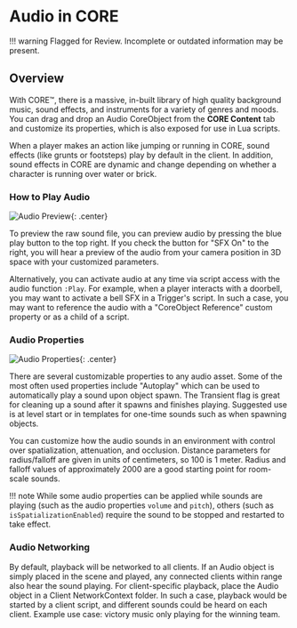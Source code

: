 # Audio in CORE

!!! warning
    Flagged for Review.
    Incomplete or outdated information may be present.

## Overview

With CORE™, there is a massive, in-built library of high quality background music, sound effects, and instruments for a variety of genres and moods. You can drag and drop an Audio CoreObject from the **CORE Content** tab and customize its properties, which is also exposed for use in Lua scripts.

When a player makes an action like jumping or running in CORE, sound effects (like grunts or footsteps) play by default in the client. In addition, sound effects in CORE are dynamic and change depending on whether a character is running over water or brick.

### How to Play Audio

![Audio Preview](../../img/EditorManual/Art/AudioPreview.png "Audio Preview"){: .center}

To preview the raw sound file, you can preview audio by pressing the blue play button to the top right. If you check the button for "SFX On" to the right, you will hear a preview of the audio from your camera position in 3D space with your customized parameters.

Alternatively, you can activate audio at any time via script access with the audio function `:Play`. For example, when a player interacts with a doorbell, you may want to activate a bell SFX in a Trigger's script. In such a case, you may want to reference the audio with a "CoreObject Reference" custom property or as a child of a script.

### Audio Properties

![Audio Properties](../../img/EditorManual/Art/AudioProperties.png "Audio Properties"){: .center}

There are several customizable properties to any audio asset. Some of the most often used properties include "Autoplay" which can be used to automatically play a sound upon object spawn. The Transient flag is great for cleaning up a sound after it spawns and finishes playing. Suggested use is at level start or in templates for one-time sounds such as when spawning objects.

You can customize how the audio sounds in an environment with control over spatialization, attenuation, and occlusion. Distance parameters for radius/falloff are given in units of centimeters, so 100 is 1 meter. Radius and falloff values of approximately 2000 are a good starting point for room-scale sounds.

!!! note
    While some audio properties can be applied while sounds are playing (such as the audio properties `volume` and `pitch`), others (such as `isSpatializationEnabled`) require the sound to be stopped and restarted to take effect.

### Audio Networking

By default, playback will be networked to all clients. If an Audio object is simply placed in the scene and played, any connected clients within range also hear the sound playing. For client-specific playback, place the Audio object in a Client NetworkContext folder. In such a case, playback would be started by a client script, and different sounds could be heard on each client. Example use case: victory music only playing for the winning team.
